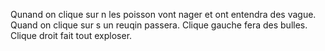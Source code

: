 Qunand on clique sur n les poisson vont nager et ont entendra des vague.
Quand on clique sur s un reuqin passera. 
Clique gauche fera des bulles.
Clique droit fait tout exploser.

